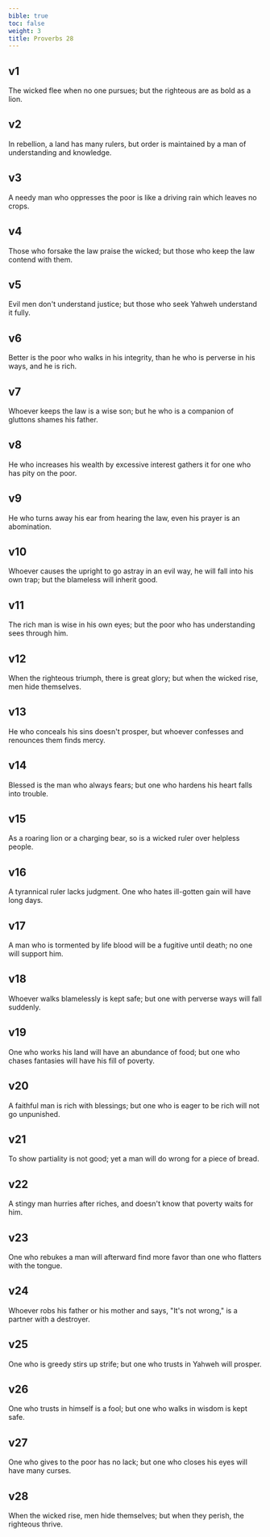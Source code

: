 ```yaml
---
bible: true
toc: false
weight: 3
title: Proverbs 28
---
```




## v1 
The wicked flee when no one pursues; but the righteous are as bold as a lion. 

## v2 
In rebellion, a land has many rulers, but order is maintained by a man of understanding and knowledge. 

## v3 
A needy man who oppresses the poor is like a driving rain which leaves no crops. 

## v4 
Those who forsake the law praise the wicked; but those who keep the law contend with them. 

## v5 
Evil men don't understand justice; but those who seek Yahweh understand it fully. 

## v6 
Better is the poor who walks in his integrity, than he who is perverse in his ways, and he is rich. 

## v7 
Whoever keeps the law is a wise son; but he who is a companion of gluttons shames his father. 

## v8 
He who increases his wealth by excessive interest gathers it for one who has pity on the poor. 

## v9 
He who turns away his ear from hearing the law, even his prayer is an abomination. 

## v10 
Whoever causes the upright to go astray in an evil way, he will fall into his own trap; but the blameless will inherit good. 

## v11 
The rich man is wise in his own eyes; but the poor who has understanding sees through him. 

## v12 
When the righteous triumph, there is great glory; but when the wicked rise, men hide themselves. 

## v13 
He who conceals his sins doesn't prosper, but whoever confesses and renounces them finds mercy. 

## v14 
Blessed is the man who always fears; but one who hardens his heart falls into trouble. 

## v15 
As a roaring lion or a charging bear, so is a wicked ruler over helpless people. 

## v16 
A tyrannical ruler lacks judgment. One who hates ill-gotten gain will have long days. 

## v17 
A man who is tormented by life blood will be a fugitive until death; no one will support him. 

## v18 
Whoever walks blamelessly is kept safe; but one with perverse ways will fall suddenly. 

## v19 
One who works his land will have an abundance of food; but one who chases fantasies will have his fill of poverty. 

## v20 
A faithful man is rich with blessings; but one who is eager to be rich will not go unpunished. 

## v21 
To show partiality is not good; yet a man will do wrong for a piece of bread. 

## v22 
A stingy man hurries after riches, and doesn't know that poverty waits for him. 

## v23 
One who rebukes a man will afterward find more favor than one who flatters with the tongue. 

## v24 
Whoever robs his father or his mother and says, "It's not wrong," is a partner with a destroyer. 

## v25 
One who is greedy stirs up strife; but one who trusts in Yahweh will prosper. 

## v26 
One who trusts in himself is a fool; but one who walks in wisdom is kept safe. 

## v27 
One who gives to the poor has no lack; but one who closes his eyes will have many curses. 

## v28 
When the wicked rise, men hide themselves; but when they perish, the righteous thrive.
